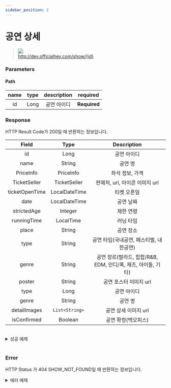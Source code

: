 ```yaml
---
sidebar_position: 2
---
```


# 공연 상세


> ![](https://img.shields.io/static/v1?label=&message=GET&color=blue) <br/>
> http://dev.officialhey.com/show/{id}

### Parameters
#### Path
| name | type | description  | required |
|:----:|:----:|:------------:| :---: |
|  id  | Long |    공연 아이디    | **Required** |


### Response

HTTP Result Code가 200일 때 반환하는 정보입니다.


|     Field      |     Type      |                Description                 |   
|:--------------:|:-------------:|:------------------------------------------:|
|       id       |     Long      |                   공연 아이디                   | 
|      name      |    String     |                    공연 명                    |   
|   PriceInfo    |   PriceInfo   |                 좌석 정보, 가격                  |  
|  TicketSeller  | TicketSeller  |           판매처, url, 아이콘 이미지 url            |  
| ticketOpenTime | LocalDateTime |                   티켓 오픈일                   | 
|      date      | LocalDateTime |                   공연 날짜                    | 
|  strictedAge   |    Integer    |                   제한 연령                    |   
|  runningTime   |   LocalTime   |                   러닝 타임                    |    
|     place      |    String     |                   공연 장소                    |  
|      type      |    String     |          공연 타입(국내공연, 페스티벌, 내한공연)           |  
|     genre      |    String     | 공연 장르(발라드, 힙합/R&B, EDM, 인디/록, 재즈, 아이돌, 기타) |    
|     poster      |    String     |               공연 포스터 이미지 url               | 
|      type      |     Long      |                   공연 아이디                   | 
|     genre      |    String     |                    공연 명                    |   
|  detailImages  |`List<String>` |               공연 상세 이미지 url                |  
|  isConfirmed  |    Boolean    |                공연 확정(백오피스)                 |  

<br/>

  <details markdown="1">
  <summary>성공 예제</summary>

  ```
  {
  "ok": true,
  "data": {
    "id": 1,
    "name": "show",
    "priceInfos": [
      {
        "type": "Regular",
        "price": 30000
      },
      {
        "type": "VIP",
        "price": 50000
      }
    ],
    "ticketSellers": [
      {
        "name": "yes24",
        "baseUrl": "https://www.yes24.com",
        "icon": "yes24.png"
      },
      {
        "name": "interpark",
        "baseUrl": "https://www.interpark.com",
        "icon": "interpark.png"
      }
    ],
    "ticketOpenTime": "2024-04-03T17:44:00",
    "date": "2024-04-03T19:00:00",
    "strictedAge": 18,
    "runningTime": "19:00:00",
    "place": "Hey Theater",
    "type": "local",
    "genre": "edm",
    "poster": "https://example.com/image1.jpg",
    "detailImages": [
      "https://example.com/image2.jpg",
      "https://example.com/image3.jpg",
      "https://example.com/image4.jpg"
    ],
    "isConfirmed": true,
    "createdAt": "2024-04-05T21:07:24.439169",
    "updatedAt": "2024-04-05T21:08:15.975783"
  }
}
  ```
  </details>

<br/>

### Error

HTTP Status 가 404 SHOW_NOT_FOUND일 때 반환하는 정보입니다.

<details markdown="1">
  <summary>에러 예제</summary>

  ```
{
    "ok": false,
    "timestamp": "2024-04-18T16:24:34.500251",
    "status": 404,
    "error": "NOT_FOUND",
    "code": "SHOW_NOT_FOUND",
    "message": "공연을 찾을 수 없습니다."
}
  ```
  </details>

<br/>